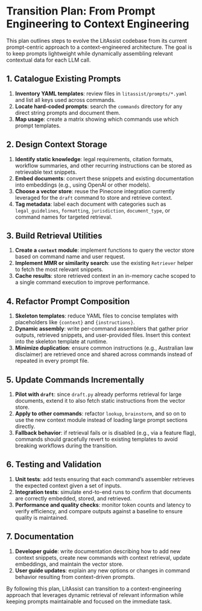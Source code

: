 # Transition Plan: From Prompt Engineering to Context Engineering

This plan outlines steps to evolve the LitAssist codebase from its current prompt-centric approach to a context-engineered architecture. The goal is to keep prompts lightweight while dynamically assembling relevant contextual data for each LLM call.

## 1. Catalogue Existing Prompts

1. **Inventory YAML templates**: review files in `litassist/prompts/*.yaml` and list all keys used across commands.
2. **Locate hard-coded prompts**: search the `commands` directory for any direct string prompts and document them.
3. **Map usage**: create a matrix showing which commands use which prompt templates.

## 2. Design Context Storage

1. **Identify static knowledge**: legal requirements, citation formats, workflow summaries, and other recurring instructions can be stored as retrievable text snippets.
2. **Embed documents**: convert these snippets and existing documentation into embeddings (e.g., using OpenAI or other models).
3. **Choose a vector store**: reuse the Pinecone integration currently leveraged for the `draft` command to store and retrieve context.
4. **Tag metadata**: label each document with categories such as `legal_guidelines`, `formatting`, `jurisdiction`, `document_type`, or command names for targeted retrieval.

## 3. Build Retrieval Utilities

1. **Create a `context` module**: implement functions to query the vector store based on command name and user request.
2. **Implement MMR or similarity search**: use the existing `Retriever` helper to fetch the most relevant snippets.
3. **Cache results**: store retrieved context in an in-memory cache scoped to a single command execution to improve performance.

## 4. Refactor Prompt Composition

1. **Skeleton templates**: reduce YAML files to concise templates with placeholders like `{context}` and `{instructions}`.
2. **Dynamic assembly**: write per-command assemblers that gather prior outputs, retrieved snippets, and user-provided files. Insert this context into the skeleton template at runtime.
3. **Minimize duplication**: ensure common instructions (e.g., Australian law disclaimer) are retrieved once and shared across commands instead of repeated in every prompt file.

## 5. Update Commands Incrementally

1. **Pilot with `draft`**: since `draft.py` already performs retrieval for large documents, extend it to also fetch static instructions from the vector store.
2. **Apply to other commands**: refactor `lookup`, `brainstorm`, and so on to use the new context module instead of loading large prompt sections directly.
3. **Fallback behavior**: if retrieval fails or is disabled (e.g., via a feature flag), commands should gracefully revert to existing templates to avoid breaking workflows during the transition.

## 6. Testing and Validation

1. **Unit tests**: add tests ensuring that each command’s assembler retrieves the expected context given a set of inputs.
2. **Integration tests**: simulate end-to-end runs to confirm that documents are correctly embedded, stored, and retrieved.
3. **Performance and quality checks**: monitor token counts and latency to verify efficiency, and compare outputs against a baseline to ensure quality is maintained.

## 7. Documentation

1. **Developer guide**: write documentation describing how to add new context snippets, create new commands with context retrieval, update embeddings, and maintain the vector store.
2. **User guide updates**: explain any new options or changes in command behavior resulting from context-driven prompts.

By following this plan, LitAssist can transition to a context-engineering approach that leverages dynamic retrieval of relevant information while keeping prompts maintainable and focused on the immediate task.
